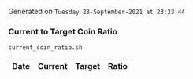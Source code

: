 Generated on `Tuesday 28-September-2021 at 23:23:44`

### Current to Target Coin Ratio
`current_coin_ratio.sh`

Date|Current|Target|Ratio
---|---|---|---
